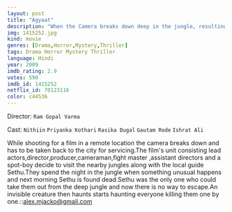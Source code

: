 ```yaml
---
layout: post
title: "Agyaat"
description: "When the Camera breaks down deep in the jungle, resulting in a four-day delay, the 9-member cast and crew of a Bollywood movie, including leading lady, Aasha, and her egoistic co-star, Sharman Kapoor; decide to relax and take an outing with their guide, Setu. They end up at a picturesque spot and decide to spend the night there - not realizing they will soon be stalked and brutally killed by a seemingly invincible, unseen and unknown beast and/or an extra-terrestrial entity..."
img: 1415252.jpg
kind: movie
genres: [Drama,Horror,Mystery,Thriller]
tags: Drama Horror Mystery Thriller 
language: Hindi
year: 2009
imdb_rating: 2.9
votes: 590
imdb_id: 1415252
netflix_id: 70123116
color: c44536
---
```

Director: `Ram Gopal Varma`  

Cast: `Nithiin` `Priyanka Kothari` `Rasika Dugal` `Gautam Rode` `Ishrat Ali` 

While shooting for a film in a remote location the camera breaks down and has to be taken back to the city for servicing.The film's unit consisting lead actors,director,producer,cameraman,fight master ,assistant directors and a spot-boy decide to visit the nearby jungles along with the local guide Sethu.They spend the night in the jungle when something unusual happens and next morning Sethu is found dead.Sethu was the only one who could take them out from the deep jungle and now there is no way to escape.An invisible creature then haunts starts haunting everyone killing them one by one.::alex.mjacko@gmail.com